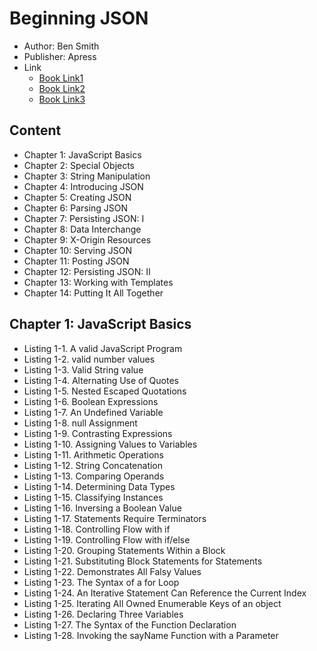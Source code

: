 # Beginning JSON

* Author: Ben Smith
* Publisher: Apress
* Link
  * [Book Link1](https://www.apress.com/gp/book/9781484202036)
  * [Book Link2](https://www.amazon.com/Beginning-JSON-BEN-SMITH/dp/1484202031)
  * [Book Link3](https://item.jd.com/1650190391.html)

## Content

* Chapter 1: JavaScript Basics
* Chapter 2: Special Objects
* Chapter 3: String Manipulation
* Chapter 4: Introducing JSON
* Chapter 5: Creating JSON
* Chapter 6: Parsing JSON
* Chapter 7: Persisting JSON: I
* Chapter 8: Data Interchange
* Chapter 9: X-Origin Resources
* Chapter 10: Serving JSON
* Chapter 11: Posting JSON
* Chapter 12: Persisting JSON: II
* Chapter 13: Working with Templates
* Chapter 14: Putting It All Together

## Chapter 1: JavaScript Basics

* Listing 1-1. A valid JavaScript Program
* Listing 1-2. valid number values
* Listing 1-3. Valid String value
* Listing 1-4. Alternating Use of Quotes
* Listing 1-5. Nested Escaped Quotations
* Listing 1-6. Boolean Expressions
* Listing 1-7. An Undefined Variable
* Listing 1-8. null Assignment
* Listing 1-9. Contrasting Expressions
* Listing 1-10. Assigning Values to Variables
* Listing 1-11. Arithmetic Operations
* Listing 1-12. String Concatenation
* Listing 1-13. Comparing Operands
* Listing 1-14. Determining Data Types
* Listing 1-15. Classifying Instances
* Listing 1-16. Inversing a Boolean Value
* Listing 1-17. Statements Require Terminators
* Listing 1-18. Controlling Flow with if
* Listing 1-19. Controlling Flow with if/else
* Listing 1-20. Grouping Statements Within a Block
* Listing 1-21. Substituting Block Statements for Statements
* Listing 1-22. Demonstrates All Falsy Values
* Listing 1-23. The Syntax of a for Loop
* Listing 1-24. An Iterative Statement Can Reference the Current Index
* Listing 1-25. Iterating All Owned Enumerable Keys of an object
* Listing 1-26. Declaring Three Variables
* Listing 1-27. The Syntax of the Function Declaration
* Listing 1-28. Invoking the sayName Function with a Parameter
